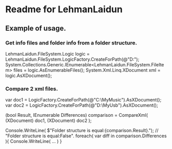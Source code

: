 # Readme for LehmanLaidun

## Example of usage.

### Get info files and folder info from a folder structure.

LehmanLaidun.FileSystem.Logic logic = LehmanLaidun.FileSystem.LogicFactory.CreateForPath(@"D:\");
System.Collections.Generic.IEnumerable<LehmanLaidun.FileSystem.FileItem> files = logic.AsEnumerableFiles();
System.Xml.Linq.XDocument xml = logic.AsXDocument();

### Compare 2 xml files.

var doc1 = LogicFactory.CreateForPath(@"C:\MyMusic").AsXDocument();
var doc2 = LogicFactory.CreateForPath(@"D:\MyUsb").AsXDocument();

(bool Result, IEnumerable<Difference> Differences) comparison = CompareXml( (XDocument) doc1, (XDocument) doc2 );

Console.WriteLine( $"Folder structure is equal:{comparison.Result}."); // "Folder structure is equal:False".
foreach( var diff in comparison.Differences ){
	Console.WriteLine( ... )
}